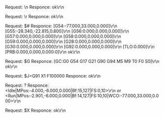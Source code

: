 Request: 
    \n
Responce:
    ok\r\n

Request: 
    \r
Responce:
    ok\r\n

Request: 
    $#
Responce: 
    [G54:-77.000,33.000,0.000]\r\n
    [G55:-28.340,-22.815,0.800]\r\n
    [G56:0.000,0.000,0.000]\r\n
    [G57:0.000,0.000,0.000]\r\n
    [G58:0.000,0.000,0.000]\r\n
    [G59:0.000,0.000,0.000]\r\n
    [G28:0.000,0.000,0.000]\r\n
    [G30:0.000,0.000,0.000]\r\n
    [G92:0.000,0.000,0.000]\r\n
    [TLO:0.000]\r\n
    [PRB:0.000,0.000,0.000:0]\r\n
    ok\r\n

Request: 
    $G
Responce: 
    [GC:G0 G54 G17 G21 G90 G94 M5 M9 T0 F0 S0]\r\n
    ok\r\n

Request:
    $J=G91 X1 F100000
Responce: 
    ok\r\n

Request:
    ?
Responce: 
    <Idle|MPos:-4.000,-6.000,0.000|Bf:15,127|FS:0,10>\r\n
    or
    <Run|MPos:-2.901,-6.000,0.000|Bf:14,127|FS:10,10|WCO:-77.000,33.000,0.000>\r\n

Request:
    $X
Responce: 
    ok\r\n
